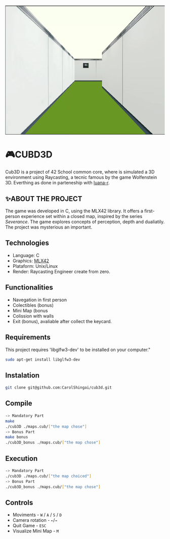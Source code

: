 <p align="center">
<img src="cub_bonus.gif" width="800px" alt="cub3D Bonus Severance"/><br>
</p>

# 🎮CUBD3D
Cub3D is a project of 42 School common core, where is simulated a 3D environment using Raycasting, a tecnic famous by the game Wolfenstein 3D. Everthing as done in parteneship with [luana-r](https://github.com/luana-r).

## ✨ABOUT THE PROJECT
The game was developed in C, using the MLX42 library. It offers a first-person experience set within a closed map, inspired by the series *Severance*. The game explores concepts of perception, depth and dualiatily. The project was mysterious an important.

## Technologies
- Language: C
- Graphics: [MLX42](https://github.com/codam-coding-college/MLX42/blob/master/docs/Basics.md)
- Plataform: Unix/Linux
- Render: Raycasting Engineer create from zero.
## Functionalities
- Navegation in first person
- Colectibles (bonus)
- Mini Map (bonus
- Colission with walls
- Exit (bonus), avaliable after collect the keycard.

## Requirements
This project requires 'libglfw3-dev' to be installed on your computer."
```bash
sudo apt-get install libglfw3-dev
```
## Instalation
```bash
git clone git@github.com:CarolShingai/cub3d.git
```
## Compile
```bash
-> Mandatory Part
make
./cub3D ./maps.cub/["the map chose"]
-> Bonus Part
make bonus
./cub3D_bonus ./maps.cub/["the map chose"]
```
## Execution
```bash
-> Mandatory Part
./cub3D ./maps.cub/["the map choiced"]
-> Bonus Part
./cub3D_bonus ./maps.cub/["the map chose"]
```
## Controls
- Moviments - `W` / `A` / `S` / `D`
- Camera rotation - `←`/`→`
- Quit Game - `ESC`
- Visualize Mini Map - `M`
